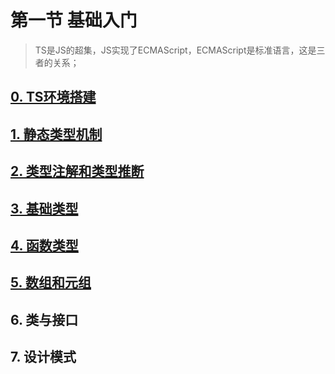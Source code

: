 # 第一节 基础入门
> TS是JS的超集，JS实现了ECMAScript，ECMAScript是标准语言，这是三者的关系；

## [0. TS环境搭建](/lesson1/1-0.md)

## [1. 静态类型机制](/lesson1/1-1.md)

## [2. 类型注解和类型推断](/lesson1/1-2.md)

## [3. 基础类型](/lesson1/1-3.md)

## [4. 函数类型](/lesson1/1-4.md)

## [5. 数组和元组](/lesson1/1-5.md)

## 6. 类与接口

## 7. 设计模式